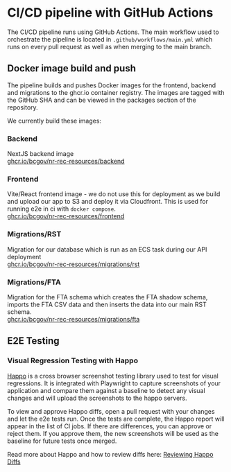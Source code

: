 # CI/CD pipeline with GitHub Actions

The CI/CD pipeline runs using GitHub Actions. The main workflow used to
orchestrate the pipeline is located in `.github/workflows/main.yml` which runs
on every pull request as well as when merging to the main branch.

## Docker image build and push

The pipeline builds and pushes Docker images for the frontend, backend and
migrations to the ghcr.io container registry. The images are tagged with the
GitHub SHA and can be viewed in the packages section of the repository.

We currently build these images:

### Backend

NextJS backend image\
[ghcr.io/bcgov/nr-rec-resources/backend](https://github.com/bcgov/nr-rec-resources/pkgs/container/nr-rec-resources%2Fbackend)

### Frontend

Vite/React frontend image - we do not use this for deployment as we build and
upload our app to S3 and deploy it via Cloudfront. This is used for running e2e
in ci with `docker compose`.\
[ghcr.io/bcgov/nr-rec-resources/frontend](https://github.com/bcgov/nr-rec-resources/pkgs/container/nr-rec-resources%2Ffrontend)

### Migrations/RST

Migration for our database which is run as an ECS task during our API
deployment\
[ghcr.io/bcgov/nr-rec-resources/migrations/rst](https://github.com/bcgov/nr-rec-resources/pkgs/container/nr-rec-resources%2Fmigrations%2Frst)

### Migrations/FTA

Migration for the FTA schema which creates the FTA shadow schema, imports the
FTA CSV data and then inserts the data into our main RST schema.\
[ghcr.io/bcgov/nr-rec-resources/migrations/fta](https://github.com/bcgov/nr-rec-resources/pkgs/container/nr-rec-resources%2Fmigrations%2Ffta)

## E2E Testing

### Visual Regression Testing with Happo

[Happo](https://happo.io/) is a cross browser screenshot testing library used to
test for visual regressions. It is integrated with Playwright to capture
screenshots of your application and compare them against a baseline to detect
any visual changes and will upload the screenshots to the happo servers.

To view and approve Happo diffs, open a pull request with your changes and let
the e2e tests run. Once the tests are complete, the Happo report will appear in
the list of CI jobs. If there are differences, you can approve or reject them.
If you approve them, the new screenshots will be used as the baseline for future
tests once merged.

Read more about Happo and how to review diffs here:
[Reviewing Happo Diffs](https://docs.happo.io/docs/reviewing-diffs)

